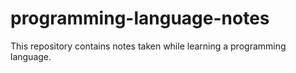 # programming-language-notes
This repository contains notes taken while learning a programming language.
